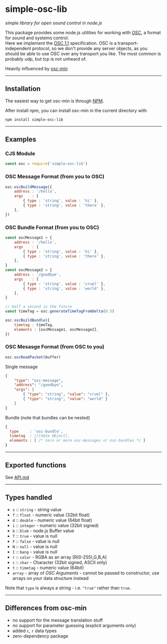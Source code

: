# simple-osc-lib

_simple library for open sound control in node.js_

This package provides some node.js utilities for working with [OSC](http://opensoundcontrol.org/), a format for sound and systems control.  
Here we implement the [OSC 1.1][spec11] specification.  OSC is a transport-independent protocol, so we don't provide any server objects, as you should be able to use OSC over any transport you like.  The most common is probably udp, but tcp is not unheard of.

[spec11]: http://opensoundcontrol.org/spec-1_1

Heavily influenced by [osc-min](https://github.com/russellmcc/node-osc-min)

----

## Installation

The easiest way to get osc-min is through [NPM](http://npmjs.org).

After install npm, you can install osc-min in the current directory with

```shell
npm install simple-osc-lib
```

----

## Examples

### CJS Module

```javascript
const osc = require('simple-osc-lib')
```

### OSC Message Format (from you to OSC)

```javascript
osc.oscBuildMessage({
    address : '/hello',
    args    : [
        { type : 'string', value : 'hi' },
        { type : 'string', value : 'there' },
    ],
})
```

### OSC Bundle Format (from you to OSC)

```javascript
const oscMessage1 = {
    address : '/hello',
    args    : [
        { type : 'string', value : 'hi' },
        { type : 'string', value : 'there' },
    ],
}
const oscMessage2 = {
    address : '/goodbye',
    args    : [
        { type : 'string', value : 'cruel' },
        { type : 'string', value : 'world' },
    ],
}

// Half a second in the future
const timeTag = osc.generateTimeTagFromDelta(0.5)

osc.oscBuildBundle({
    timetag : timeTag,
    elements : [oscMessage1, oscMessage2],
})
```

### OSC Mesasge Format (from OSC to you)

```javascript
osc.oscReadPacket(buffer)
```

Single message

```json
{
    "type": "osc-message",
    "address": "/goodbye",
    "args": [
        { "type": "string", "value": "cruel" },
        { "type": "string", "value": "world" }
    ]
}
```

Bundle (note that bundles can be nested)

```javascript
{
  type     : 'osc-bundle',
  timetag  : //[date Object],
  elements : [ /* zero or more osc-messages or osc-bundles */ ]
}
```

----

## Exported functions

See [API.md](API.md)

----

## Types handled

+ `s` :: `string` - string value
+ `f` :: `float` - numeric value (32bit float)
+ `d` :: `double` - numeric value (64bit float)
+ `i` :: `integer` - numeric value (32bit signed)
+ `b` :: `blob` - node.js Buffer value
+ `T` :: `true` - value is null
+ `F` :: `false` - value is null
+ `N` :: `null` - value is null
+ `I` :: `bang` - value is null
+ `r` :: `color` - RGBA as an array [R(0-255),G,B,A]
+ `c` :: `char` - Character (32bit signed, ASCII only)
+ `t` :: `timetag` - numeric value (64bit)
+ `array` - array of _OSC Arguments_ - cannot be passed to constructor, use arrays on your data structure instead

Note that `type` is always a string - i.e. `"true"` rather than `true`.

----

## Differences from osc-min

+ no support for the message translation stuff
+ no support for parameter guessing (explicit arguments only)
+ added `c`, `r` data types
+ zero-dependency package
